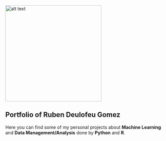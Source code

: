 <img src="https://www.publicdomainpictures.net/pictures/100000/velka/tree-1409159715eln.jpg" alt="alt text" width="300">

## Portfolio of Ruben Deulofeu Gomez 

Here you can find some of my personal projects about **Machine Learning** and **Data Management/Analysis** done by **Python** and **R**.
